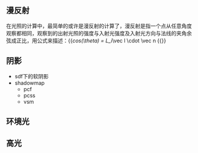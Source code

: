 ## 漫反射

在光照的计算中，最简单的或许是漫反射的计算了，漫反射是指一个点从任意角度观察都相同，观察到的出射光照的强度与入射光强度及入射光方向与法线的夹角余弦成正比，用公式来描述：{{<math>}} L_o=L_i*cos(\theta) = L_i*\vec l \cdot \vec n {{</math>}}

## 阴影

- sdf下的软阴影
- shadowmap
	- pcf
	- pcss
	- vsm

## 环境光

## 高光